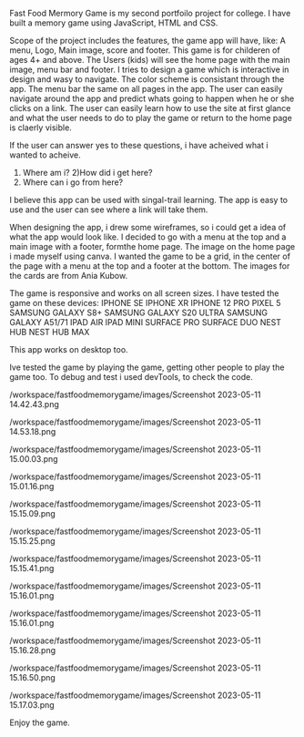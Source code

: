Fast Food Mermory Game is my second portfoilo project for college. I have built a memory game using JavaScript, HTML and CSS. 

Scope of the project includes the features, the game app will have, like: A menu, Logo, Main image, score and footer. This game is for childeren of ages 4+ and above. 
The Users (kids) will see the home page with the main image, menu bar and footer. I tries to design a game which is interactive in design and wasy to navigate. The color scheme is consistant through the app. The menu bar the same on all pages in the app. The user can easily navigate around the app and predict whats going to happen when he or she clicks on a link. The user can easily learn how to use the site at first glance and what the user needs to do to play the game or return to the home page is claerly visible. 

If the user can answer yes to these questions, i have acheived what i wanted to acheive. 
1) Where am i?
2)How did i get here?
3) Where can i go from here?

I believe this app can be used with singal-trail learning. The app is easy to use and the user can see where a link will take them. 

When designing the app, i drew some wireframes, so i could get a idea of what the app would look like. 
I decided to go with a menu at the top and a main image with a footer, formthe home page. The image on the home page i made myself using canva. I wanted the game to be a grid, in the center of the page with a menu at the top and a footer at the bottom. The images for the cards are from Ania Kubow. 

The game is responsive and works on all screen sizes. I have tested the game on these devices:
IPHONE SE
IPHONE XR
IPHONE 12 PRO
PIXEL 5
SAMSUNG GALAXY S8+
SAMSUNG GALAXY S20 ULTRA
SAMSUNG GALAXY A51/71
IPAD AIR
IPAD MINI
SURFACE PRO
SURFACE DUO
NEST HUB
NEST HUB MAX

This app works on desktop too.

Ive tested the game by playing the game, getting other people to play the game too. 
To debug and test i used devTools, to check the code. 

/workspace/fastfoodmemorygame/images/Screenshot 2023-05-11 14.42.43.png

/workspace/fastfoodmemorygame/images/Screenshot 2023-05-11 14.53.18.png

/workspace/fastfoodmemorygame/images/Screenshot 2023-05-11 15.00.03.png

/workspace/fastfoodmemorygame/images/Screenshot 2023-05-11 15.01.16.png

/workspace/fastfoodmemorygame/images/Screenshot 2023-05-11 15.15.09.png

/workspace/fastfoodmemorygame/images/Screenshot 2023-05-11 15.15.25.png

/workspace/fastfoodmemorygame/images/Screenshot 2023-05-11 15.15.41.png

/workspace/fastfoodmemorygame/images/Screenshot 2023-05-11 15.16.01.png

/workspace/fastfoodmemorygame/images/Screenshot 2023-05-11 15.16.01.png


/workspace/fastfoodmemorygame/images/Screenshot 2023-05-11 15.16.28.png

/workspace/fastfoodmemorygame/images/Screenshot 2023-05-11 15.16.50.png

/workspace/fastfoodmemorygame/images/Screenshot 2023-05-11 15.17.03.png



Enjoy the game.
